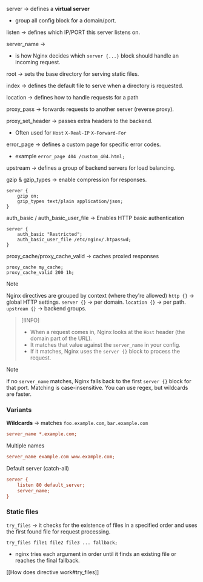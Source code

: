 server ->  defines a **virtual server**
- group all config block for a domain/port.

listen -> defines which IP/PORT this server listens on.

server_name ->
- is how Nginx decides which `server {...}` block should handle an incoming request.

root -> sets the base directory for serving static files.

index -> defines the default file to serve when a directory is requested.

location -> defines how to handle requests for a path

proxy_pass -> forwards requests to another server (reverse proxy).

proxy_set_header -> passes extra headers to the backend.
- Often used for `Host` `X-Real-IP` `X-Forward-For`

error_page -> defines a custom page for specific error codes.
- example `error_page 404 /custom_404.html;`

upstream -> defines a group of backend servers for load balancing.

gzip & gzip_types -> enable compression for responses.

```nginx
server {
	gzip on;
	gzip_types text/plain application/json;
}
```

auth_basic / auth_basic_user_file -> Enables HTTP basic authentication

```nginx
server {
	auth_basic "Restricted";
	auth_basic_user_file /etc/nginx/.htpasswd;
}
```

proxy_cache/proxy_cache_valid -> caches proxied responses

```nginx
proxy_cache my_cache;
proxy_cache_valid 200 1h;
```

> [!NOTE]
> Nginx directives are grouped by context (where they're allowed)
> `http {}` -> global HTTP settings.
> `server {}` -> per domain.
> `location {}` -> per path.
> `upstream {}` -> backend groups.

> [!INFO]
>  - When a request comes in, Nginx looks at the `Host` header (the domain part of the URL).
>  - It matches that value against the `server_name` in your config.
>  - If it matches, Nginx uses the `server {}` block to process the request.

> [!NOTE]
> if no `server_name` matches, Nginx falls back to the first `server {}` block for that port.
> Matching is case-insensitive.
> You can use regex, but wildcards are faster.
### Variants

**Wildcards** -> matches `foo.example.com`, `bar.example.com`
```ini
server_name *.example.com;
```

Multiple names
```ini
server_name example.com www.example.com;
```

Default server (catch-all)
```ini
server {
	listen 80 default_server;
	server_name;
}
```

### Static files

`try_files` -> it checks for the existence of files in a specified order and uses the first found file for request processing. 

```nginx
try_files file1 file2 file3 ... fallback;
```
- nginx tries each argument in order until it finds an existing file or reaches the final fallback.

[[How does directive work#try_files]]